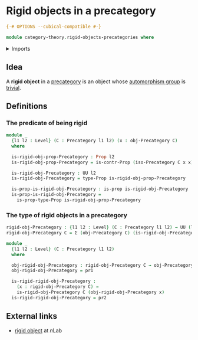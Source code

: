 # Rigid objects in a precategory

```agda
{-# OPTIONS --cubical-compatible #-}

module category-theory.rigid-objects-precategories where
```

<details><summary>Imports</summary>

```agda
open import category-theory.isomorphisms-in-precategories
open import category-theory.precategories

open import foundation.contractible-types
open import foundation.dependent-pair-types
open import foundation.propositions
open import foundation.universe-levels
```

</details>

## Idea

A **rigid object** in a [precategory](category-theory.precategories.md) is an
object whose [automorphism group](group-theory.automorphism-groups.md) is
[trivial](group-theory.trivial-groups.md).

## Definitions

### The predicate of being rigid

```agda
module _
  {l1 l2 : Level} (C : Precategory l1 l2) (x : obj-Precategory C)
  where

  is-rigid-obj-prop-Precategory : Prop l2
  is-rigid-obj-prop-Precategory = is-contr-Prop (iso-Precategory C x x)

  is-rigid-obj-Precategory : UU l2
  is-rigid-obj-Precategory = type-Prop is-rigid-obj-prop-Precategory

  is-prop-is-rigid-obj-Precategory : is-prop is-rigid-obj-Precategory
  is-prop-is-rigid-obj-Precategory =
    is-prop-type-Prop is-rigid-obj-prop-Precategory
```

### The type of rigid objects in a precategory

```agda
rigid-obj-Precategory : {l1 l2 : Level} (C : Precategory l1 l2) → UU (l1 ⊔ l2)
rigid-obj-Precategory C = Σ (obj-Precategory C) (is-rigid-obj-Precategory C)

module _
  {l1 l2 : Level} (C : Precategory l1 l2)
  where

  obj-rigid-obj-Precategory : rigid-obj-Precategory C → obj-Precategory C
  obj-rigid-obj-Precategory = pr1

  is-rigid-rigid-obj-Precategory :
    (x : rigid-obj-Precategory C) →
    is-rigid-obj-Precategory C (obj-rigid-obj-Precategory x)
  is-rigid-rigid-obj-Precategory = pr2
```

## External links

- [rigid object](https://ncatlab.org/nlab/show/rigid+object) at $n$Lab
